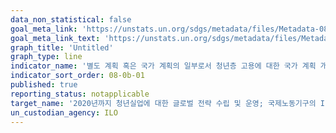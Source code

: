 ```yaml
---
data_non_statistical: false
goal_meta_link: 'https://unstats.un.org/sdgs/metadata/files/Metadata-08-0b-01.pdf'
goal_meta_link_text: 'https://unstats.un.org/sdgs/metadata/files/Metadata-08-0b-01.pdf'
graph_title: 'Untitled'
graph_type: line
indicator_name: '별도 계획 혹은 국가 계획의 일부로서 청년층 고용에 대한 국가 계획 개발 운영 여부'
indicator_sort_order: 08-0b-01
published: true
reporting_status: notapplicable
target_name: '2020년까지 청년실업에 대한 글로벌 전략 수립 및 운영; 국제노동기구의 ILO Global Jobs Pact 이행'
un_custodian_agency: ILO
---
```


